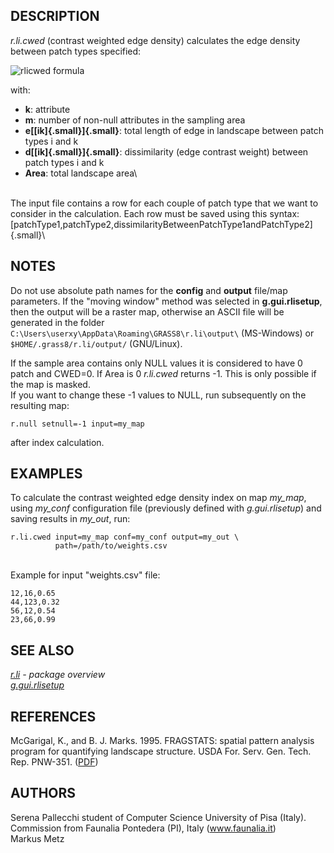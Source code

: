 ## DESCRIPTION

*r.li.cwed* (contrast weighted edge density) calculates the edge density
between patch types specified:

![rlicwed formula](rlicwed_formula.png)

with:

-   **k**: attribute
-   **m**: number of non-null attributes in the sampling area
-   **e[[ik]{.small}]{.small}**: total length of edge in landscape
    between patch types i and k
-   **d[[ik]{.small}]{.small}**: dissimilarity (edge contrast weight)
    between patch types i and k
-   **Area**: total landscape area\

\
The input file contains a row for each couple of patch type that we want
to consider in the calculation. Each row must be saved using this
syntax:\
[patchType1,patchType2,dissimilarityBetweenPatchType1andPatchType2]{.small}\

## NOTES

Do not use absolute path names for the **config** and **output**
file/map parameters. If the \"moving window\" method was selected in
**g.gui.rlisetup**, then the output will be a raster map, otherwise an
ASCII file will be generated in the folder
`C:\Users\userxy\AppData\Roaming\GRASS8\r.li\output\` (MS-Windows) or
`$HOME/.grass8/r.li/output/` (GNU/Linux).

If the sample area contains only NULL values it is considered to have 0
patch and CWED=0. If Area is 0 *r.li.cwed* returns -1. This is only
possible if the map is masked.\
If you want to change these -1 values to NULL, run subsequently on the
resulting map:

```
r.null setnull=-1 input=my_map
```

after index calculation.

## EXAMPLES

To calculate the contrast weighted edge density index on map *my_map*,
using *my_conf* configuration file (previously defined with
*g.gui.rlisetup*) and saving results in *my_out*, run:

```
r.li.cwed input=my_map conf=my_conf output=my_out \
          path=/path/to/weights.csv
```

\
Example for input \"weights.csv\" file:

```
12,16,0.65
44,123,0.32
56,12,0.54
23,66,0.99
```

## SEE ALSO

*[r.li](r.li.html) - package overview\
[g.gui.rlisetup](g.gui.rlisetup.html)*

## REFERENCES

McGarigal, K., and B. J. Marks. 1995. FRAGSTATS: spatial pattern
analysis program for quantifying landscape structure. USDA For. Serv.
Gen. Tech. Rep. PNW-351. ([PDF](http://treesearch.fs.fed.us/pubs/3064))

## AUTHORS

Serena Pallecchi student of Computer Science University of Pisa
(Italy).\
Commission from Faunalia Pontedera (PI), Italy (www.faunalia.it)\
Markus Metz
